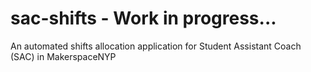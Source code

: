 # sac-shifts - Work in progress...
An automated shifts allocation application for Student Assistant Coach (SAC) in MakerspaceNYP

